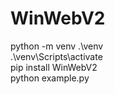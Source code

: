 # WinWebV2

python -m venv .\venv  
.\venv\Scripts\activate  
pip install WinWebV2  
python example.py

